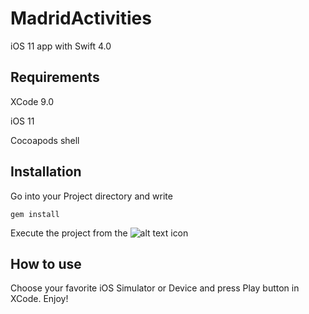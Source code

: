 # MadridActivities

iOS 11 app with Swift 4.0

## Requirements

XCode 9.0

iOS 11

Cocoapods shell


## Installation

Go into your Project directory and write

`gem install`

Execute the project from the ![alt text](https://i.imgur.com/VJOD32P.png "xcworkspace") icon

## How to use

Choose your favorite iOS Simulator or Device and press Play button in XCode. Enjoy!



